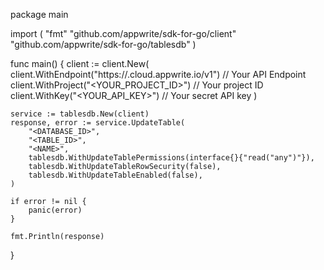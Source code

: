 package main

import (
    "fmt"
    "github.com/appwrite/sdk-for-go/client"
    "github.com/appwrite/sdk-for-go/tablesdb"
)

func main() {
    client := client.New(
        client.WithEndpoint("https://<REGION>.cloud.appwrite.io/v1") // Your API Endpoint
        client.WithProject("<YOUR_PROJECT_ID>") // Your project ID
        client.WithKey("<YOUR_API_KEY>") // Your secret API key
    )

    service := tablesdb.New(client)
    response, error := service.UpdateTable(
        "<DATABASE_ID>",
        "<TABLE_ID>",
        "<NAME>",
        tablesdb.WithUpdateTablePermissions(interface{}{"read("any")"}),
        tablesdb.WithUpdateTableRowSecurity(false),
        tablesdb.WithUpdateTableEnabled(false),
    )

    if error != nil {
        panic(error)
    }

    fmt.Println(response)
}
